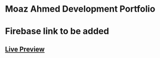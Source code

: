 # Moaz Ahmed Development Portfolio

# Firebase link to be added
## [Live Preview](https://github.com/MeYo0o/)

